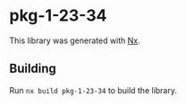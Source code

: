 # pkg-1-23-34

This library was generated with [Nx](https://nx.dev).

## Building

Run `nx build pkg-1-23-34` to build the library.
